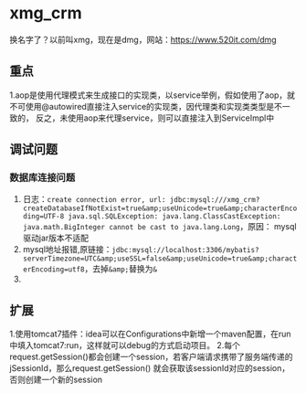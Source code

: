 # xmg_crm

换名字了？以前叫xmg，现在是dmg，网站：https://www.520it.com/dmg

## 重点

1.aop是使用代理模式来生成接口的实现类，以service举例，假如使用了aop，就不可使用@autowired直接注入service的实现类，因代理类和实现类类型是不一致的，
反之，未使用aop来代理service，则可以直接注入到ServiceImpl中

## 调试问题

### 数据库连接问题

1. 日志：`create connection error, url: jdbc:mysql:///xmg_crm?createDatabaseIfNotExist=true&amp;useUnicode=true&amp;characterEncoding=UTF-8
   java.sql.SQLException: java.lang.ClassCastException: java.math.BigInteger cannot be cast to java.lang.Long`，原因：
   mysql驱动jar版本不适配
2. mysql地址报错,原链接：`jdbc:mysql://localhost:3306/mybatis?
   serverTimezone=UTC&amp;useSSL=false&amp;useUnicode=true&amp;characterEncoding=utf8`，去掉`&amp;`替换为`&`
3. 


## 扩展

1.使用tomcat7插件：idea可以在Configurations中新增一个maven配置，在run中填入tomcat7:run，这样就可以debug的方式启动项目。
2.每个request.getSession()都会创建一个session，若客户端请求携带了服务端传递的jSessionId，那么request.getSession()
就会获取该sessionId对应的session，否则创建一个新的session